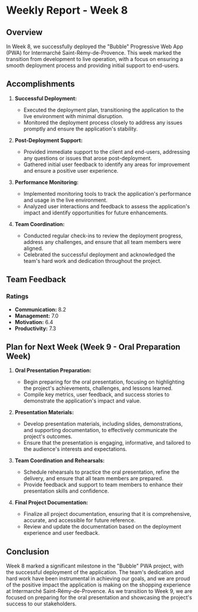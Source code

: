 # Weekly Report - Week 8

## Overview

In Week 8, we successfully deployed the "Bubble" Progressive Web App (PWA) for Intermarché Saint-Rémy-de-Provence. This week marked the transition from development to live operation, with a focus on ensuring a smooth deployment process and providing initial support to end-users.

## Accomplishments

1. **Successful Deployment:**
   - Executed the deployment plan, transitioning the application to the live environment with minimal disruption.
   - Monitored the deployment process closely to address any issues promptly and ensure the application's stability.

2. **Post-Deployment Support:**
   - Provided immediate support to the client and end-users, addressing any questions or issues that arose post-deployment.
   - Gathered initial user feedback to identify any areas for improvement and ensure a positive user experience.

3. **Performance Monitoring:**
   - Implemented monitoring tools to track the application's performance and usage in the live environment.
   - Analyzed user interactions and feedback to assess the application's impact and identify opportunities for future enhancements.

4. **Team Coordination:**
   - Conducted regular check-ins to review the deployment progress, address any challenges, and ensure that all team members were aligned.
   - Celebrated the successful deployment and acknowledged the team's hard work and dedication throughout the project.

## Team Feedback

### Ratings

- **Communication:** 8.2
- **Management:** 7.0
- **Motivation:** 6.4
- **Productivity:** 7.3

## Plan for Next Week (Week 9 - Oral Preparation Week)

1. **Oral Presentation Preparation:**
   - Begin preparing for the oral presentation, focusing on highlighting the project's achievements, challenges, and lessons learned.
   - Compile key metrics, user feedback, and success stories to demonstrate the application's impact and value.

2. **Presentation Materials:**
   - Develop presentation materials, including slides, demonstrations, and supporting documentation, to effectively communicate the project's outcomes.
   - Ensure that the presentation is engaging, informative, and tailored to the audience's interests and expectations.

3. **Team Coordination and Rehearsals:**
   - Schedule rehearsals to practice the oral presentation, refine the delivery, and ensure that all team members are prepared.
   - Provide feedback and support to team members to enhance their presentation skills and confidence.

4. **Final Project Documentation:**
   - Finalize all project documentation, ensuring that it is comprehensive, accurate, and accessible for future reference.
   - Review and update the documentation based on the deployment experience and user feedback.

## Conclusion

Week 8 marked a significant milestone in the "Bubble" PWA project, with the successful deployment of the application. The team's dedication and hard work have been instrumental in achieving our goals, and we are proud of the positive impact the application is making on the shopping experience at Intermarché Saint-Rémy-de-Provence. As we transition to Week 9, we are focused on preparing for the oral presentation and showcasing the project's success to our stakeholders.

